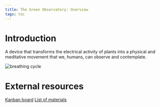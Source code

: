 ```yaml
---
title: The Green Observatory: Overview
tags: toc
---
```


# Introduction

A device that transforms the electrical activity of plants into a physical and meditative movement that we, humans, can observe and contemplate.

![breathing cycle](final-sketches-02.png)


# External resources

[Kanban board](btn:http://board.antoine.studio/?controller=BoardViewController&action=readonly&token=3d91cde4a718ce18cd986a67eff38899f8eb1612ddae621507a00da28f4f)
[List of materials](btn:https://docs.google.com/spreadsheets/d/1nhU3fjO-yuVyLYuE5AC39vmvim1dWyxoJ2PYOr6acvA/edit?usp=sharing)
